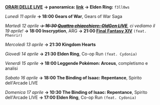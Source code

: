 <b><u>ORARI DELLE LIVE</u></b>
<b>→ panoramica: <a href="https://trello.com/b/iKwdSGf3/sabaku">link</a></b>
<b>→ Elden Ring:</b> <code>f3ll0ws</code>

<i>Lunedì 11 aprile</i>
<b>→ 18:00 Gears of War</b>, Gears of War Saga

<i>Martedì 12 aprile </i>
<i><s><b>→ 16:30 <a href="https://www.twitch.tv/oldgenproject">Quattro chiacchiere: OldGen LIVE</a></b></s>, ci vediamo il 19 aprile!</i>
<b>→ 18:00 Inscryption</b>, ARG
<b>→ 21:00 <a href="https://www.twitch.tv/phenrir_mailoki">Final Fantasy XIV</a></b> <code>(feat. Phenrir)</code>

<i>Mercoledì 13 aprile</i>
<b>→ 21:30 Kingdom Hearts</b>

<i>Giovedì 14 aprile</i>
<b>→ 21:30 Elden Ring</b>, Co-op Run <code>(feat. Cydonia)</code>

<i>Venerdì 15 aprile</i>
<b>→ 18:00 Leggende Pokémon: Arceus</b>, completismo e analisi

<i>Sabato 16 aprile</i>
<b>→ 18:00 The Binding of Isaac: Repentance</b>, Spirito dell'Arcade LIVE

<i>Domenica 17 aprile</i>
<b>→ 10:30 The Binding of Isaac: Repentance</b>, Spirito dell'Arcade LIVE
<b>→ 17:00 Elden Ring</b>, Co-op Run <code>(feat. Cydonia)</code>
